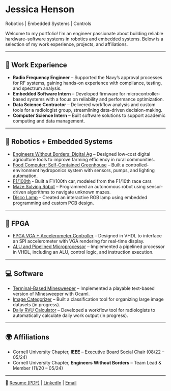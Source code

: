 # Jessica Henson
Robotics | Embedded Systems | Controls 

Welcome to my portfolio! I’m an engineer passionate about building reliable hardware–software systems in robotics and embedded systems. Below is a selection of my work experience, projects, and affiliations.  

---

## 💼 Work Experience
- **Radio Frequency Engineer** – Supported the Navy’s approval processes for RF systems, gaining hands-on experience with compliance, testing, and spectrum analysis.  
- **Embedded Software Intern** – Developed firmware for microcontroller-based systems with a focus on reliability and performance optimization.  
- **Data Science Contractor** – Delivered workflow analysis and custom tools for a radiologist group, streamlining data-driven decision-making.  
- **Computer Science Intern** – Built software solutions to support academic computing and data management.  

---

## 🤖 Robotics + Embedded Systems
- [Engineers Without Borders: Digital Ag](https://ewb-dig-ag.org/) – Designed low-cost digital agriculture tools to improve farming efficiency in rural communities.
- [Food Computer: Self-Contained Greenhouse](https://github.com/JessicaHenson01/FoodComputer.git) – Built a controlled-environment hydroponics system with sensors, pumps, and lighting automation.  
- [F1/100th](F1-FinalReportECE.pdf) - Built a F1/100th car, modeled from the F1/10th race cars
- [Maze Solving Robot](https://github.com/JessicaHenson01/MazeBot/tree/main) – Programmed an autonomous robot using sensor-driven algorithms to navigate unknown mazes.  
- [Disco Lamp](https://github.com/JessicaHenson01/DiscoLamp.git) – Created an interactive RGB lamp using embedded programming and custom PCB design.   

---

## 🔲 FPGA
- [FPGA VGA + Accelerometer Controller](https://github.com/JessicaHenson01/checkerboard.git) – Designed in VHDL to interface an SPI accelerometer with VGA rendering for real-time display.  
- [ALU and Pipelined Microprocessor](https://github.com/JessicaHenson01/VerilogProjects.git) – Implemented a pipelined processor in VHDL, including an ALU, control logic, and instruction execution. 

---

## 💻 Software
- [Terminal-Based Minesweeper](https://github.com/JessicaHenson01/TerminalMinesweeper) – Implemented a playable text-based version of Minesweeper with Ocaml.  
- [Image Categorizer]() – Built a classification tool for organizing large image datasets (in progress).  
- [Daily RVU Calculator]() – Developed a workflow tool for radiologists to automatically calculate daily work output (in progress).  

---

## 🌍 Affiliations
- Cornell University Chapter, **IEEE** – Executive Board Social Chair (08/22 – 05/24)  
- Cornell University Chapter, **Engineers Without Borders** – Team Lead & Member (11/20 – 05/24)  

---

📄 [Resume (PDF)](Resume_09_21_2025.pdf) | [LinkedIn](https://www.linkedin.com/in/jessicanhenson/) | [Email](mailto:jnh84@cornell.edu)
